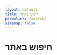 ```yaml
---
layout: default
title: חיפוש באתר
permalink: /search/
sitemap: false
---
```


<!-- הוספת קובץ העיצוב של ממשק החיפוש של Pagefind -->
<link href="/pagefind/pagefind-ui.css" rel="stylesheet">

<div class="search-page">
  <h1>חיפוש באתר</h1>
  
  <!-- אלמנט זה ישמש כמיכל עבור ממשק החיפוש -->
  <div id="search"></div>
</div>

<!-- הוספת קובץ הסקריפט של ממשק החיפוש של Pagefind -->
<script src="/pagefind/pagefind-ui.js"></script>
<script>
    window.addEventListener('DOMContentLoaded', (event) => {
        const searchElement = document.querySelector("#search");
        if (window.PagefindUI && searchElement) {
            const pagefindInstance = new PagefindUI({
                element: "#search",
                showSubResults: true,
                // הערה: הסרנו את הפונקציה 'processResult' כדי למנוע קונפליקטים.
                lang: "he",
                translations: {
                    placeholder: "הקלד לחיפוש...",
                    search_title: "חיפוש",
                    filters_title: "מסננים",
                    clear_search: "נקה חיפוש",
                    load_more: "טען תוצאות נוספות",
                    search_results: "{{count}} תוצאות עבור \"{{query}}\"",
                    result_count: "{{count}} תוצאות"
                }
            });

            // --- הגישה החדשה והבטוחה ---
            // אנו מאזינים לאירוע ש-Pagefind מפעיל אחרי שהתוצאות הועלו לדף.
            searchElement.addEventListener('search:results', (e) => {
                const results = e.detail.results;
                
                // ניצור מפה של התוצאות לגישה מהירה לפי מזהה ייחודי
                const resultMap = new Map(results.map(res => [res.id, res]));
                
                // נמצא את כל רכיבי התוצאה ש-Pagefind יצר בדף
                const resultElements = searchElement.querySelectorAll('.pagefind-ui__result');
                
                resultElements.forEach(el => {
                    const resultId = el.dataset.pagefindResultId;
                    const resultData = resultMap.get(resultId);

                    // בדוק אם יש תמונה במטא-דאטה של התוצאה
                    if (resultData && resultData.meta && resultData.meta.image) {
                        const imageUrl = resultData.meta.image;
                        const title = resultData.meta.title;
                        
                        // ודא שלא הוספנו כבר תמונה לרכיב זה
                        if (el.querySelector('.search-result-thumbnail')) {
                            return;
                        }

                        // צור את רכיב התמונה
                        const imageBlock = document.createElement('div');
                        imageBlock.className = 'search-result-thumbnail';
                        imageBlock.innerHTML = `
                            <a href="${resultData.url}">
                                <img src="${imageUrl}" alt="${title}" loading="lazy">
                            </a>
                        `;
                        
                        // הוסף את התמונה בתחילת התוצאה והוסף קלאס לעיצוב
                        const innerContent = el.querySelector('.pagefind-ui__result-inner');
                        if (innerContent) {
                            innerContent.prepend(imageBlock);
                            el.classList.add('has-thumbnail');
                        }
                    }
                });
            });

        } else {
            if(searchElement) {
                searchElement.innerHTML = "<p style='color: red;'>שגיאה: רכיב החיפוש (Pagefind) לא הצליח להיטען.</p>";
            }
        }
    });
</script>

<style>
/* 
  סגנונות חדשים כדי לעצב את התוצאות עם התמונות שהוספנו דינמית
*/
.pagefind-ui__result.has-thumbnail .pagefind-ui__result-inner {
    display: flex;
    flex-direction: row-reverse; /* כדי שהתמונה תהיה מימין */
    gap: 1.5rem;
    align-items: flex-start;
}

.search-result-thumbnail {
    flex-shrink: 0;
    width: 150px;
    height: 100px;
}

.search-result-thumbnail img {
    width: 100%;
    height: 100%;
    object-fit: cover;
    border-radius: var(--border-radius-small);
}

/* התאמות למסכים קטנים */
@media (max-width: 768px) {
    .pagefind-ui__result.has-thumbnail .pagefind-ui__result-inner {
        flex-direction: column; /* הצג את התמונה מעל הטקסט */
        gap: 1rem;
    }
    .search-result-thumbnail {
        width: 100%;
        height: 180px;
    }
}
</style>
